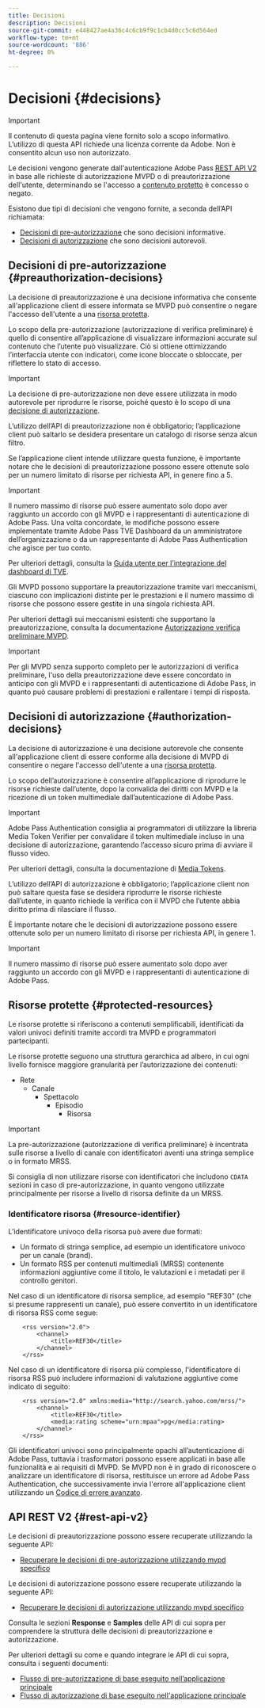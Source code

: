 ```yaml
---
title: Decisioni
description: Decisioni
source-git-commit: e448427ae4a36c4c6cb9f9c1cb4d0cc5c6d564ed
workflow-type: tm+mt
source-wordcount: '886'
ht-degree: 0%

---
```


# Decisioni {#decisions}

>[!IMPORTANT]
>
> Il contenuto di questa pagina viene fornito solo a scopo informativo. L’utilizzo di questa API richiede una licenza corrente da Adobe. Non è consentito alcun uso non autorizzato.

Le decisioni vengono generate dall&#39;autenticazione Adobe Pass [REST API V2](/help/authentication/integration-guide-programmers/rest-apis/rest-api-v2/rest-api-v2-overview.md) in base alle richieste di autorizzazione MVPD o di preautorizzazione dell&#39;utente, determinando se l&#39;accesso a [contenuto protetto](#protected-resources) è concesso o negato.

Esistono due tipi di decisioni che vengono fornite, a seconda dell’API richiamata:

* [Decisioni di pre-autorizzazione](#preauthorization-decisions) che sono decisioni informative.
* [Decisioni di autorizzazione](#authorization-decisions) che sono decisioni autorevoli.

## Decisioni di pre-autorizzazione {#preauthorization-decisions}

La decisione di preautorizzazione è una decisione informativa che consente all&#39;applicazione client di essere informata se MVPD può consentire o negare l&#39;accesso dell&#39;utente a una [risorsa protetta](#protected-resources).

Lo scopo della pre-autorizzazione (autorizzazione di verifica preliminare) è quello di consentire all’applicazione di visualizzare informazioni accurate sul contenuto che l’utente può visualizzare. Ciò si ottiene ottimizzando l’interfaccia utente con indicatori, come icone bloccate o sbloccate, per riflettere lo stato di accesso.

>[!IMPORTANT]
>
> La decisione di pre-autorizzazione non deve essere utilizzata in modo autorevole per riprodurre le risorse, poiché questo è lo scopo di una [decisione di autorizzazione](#authorization-decisions).

L’utilizzo dell’API di preautorizzazione non è obbligatorio; l’applicazione client può saltarlo se desidera presentare un catalogo di risorse senza alcun filtro.

Se l’applicazione client intende utilizzare questa funzione, è importante notare che le decisioni di preautorizzazione possono essere ottenute solo per un numero limitato di risorse per richiesta API, in genere fino a 5.

>[!IMPORTANT]
> 
> Il numero massimo di risorse può essere aumentato solo dopo aver raggiunto un accordo con gli MVPD e i rappresentanti di autenticazione di Adobe Pass. Una volta concordate, le modifiche possono essere implementate tramite Adobe Pass TVE Dashboard da un amministratore dell’organizzazione o da un rappresentante di Adobe Pass Authentication che agisce per tuo conto.
> 
> Per ulteriori dettagli, consulta la [Guida utente per l&#39;integrazione del dashboard di TVE](/help/authentication/user-guide-tve-dashboard/tve-dashboard-integrations.md#add-more-properties).

Gli MVPD possono supportare la preautorizzazione tramite vari meccanismi, ciascuno con implicazioni distinte per le prestazioni e il numero massimo di risorse che possono essere gestite in una singola richiesta API.

Per ulteriori dettagli sui meccanismi esistenti che supportano la preautorizzazione, consulta la documentazione [Autorizzazione verifica preliminare MVPD](/help/authentication/integration-guide-mvpds/mvpd-preflight-authz.md).

>[!IMPORTANT]
>
> Per gli MVPD senza supporto completo per le autorizzazioni di verifica preliminare, l&#39;uso della preautorizzazione deve essere concordato in anticipo con gli MVPD e i rappresentanti di autenticazione di Adobe Pass, in quanto può causare problemi di prestazioni e rallentare i tempi di risposta.

## Decisioni di autorizzazione {#authorization-decisions}

La decisione di autorizzazione è una decisione autorevole che consente all&#39;applicazione client di essere conforme alla decisione di MVPD di consentire o negare l&#39;accesso dell&#39;utente a una [risorsa protetta](#protected-resources).

Lo scopo dell’autorizzazione è consentire all’applicazione di riprodurre le risorse richieste dall’utente, dopo la convalida dei diritti con MVPD e la ricezione di un token multimediale dall’autenticazione di Adobe Pass.

>[!IMPORTANT]
> 
> Adobe Pass Authentication consiglia ai programmatori di utilizzare la libreria Media Token Verifier per convalidare il token multimediale incluso in una decisione di autorizzazione, garantendo l’accesso sicuro prima di avviare il flusso video.
> 
> Per ulteriori dettagli, consulta la documentazione di [Media Tokens](/help/authentication/integration-guide-programmers/features-standard/entitlements/media-tokens.md).

L’utilizzo dell’API di autorizzazione è obbligatorio; l’applicazione client non può saltare questa fase se desidera riprodurre le risorse richieste dall’utente, in quanto richiede la verifica con il MVPD che l’utente abbia diritto prima di rilasciare il flusso.

È importante notare che le decisioni di autorizzazione possono essere ottenute solo per un numero limitato di risorse per richiesta API, in genere 1.

>[!IMPORTANT]
>
> Il numero massimo di risorse può essere aumentato solo dopo aver raggiunto un accordo con gli MVPD e i rappresentanti di autenticazione di Adobe Pass.

## Risorse protette {#protected-resources}

Le risorse protette si riferiscono a contenuti semplificabili, identificati da valori univoci definiti tramite accordi tra MVPD e programmatori partecipanti.

Le risorse protette seguono una struttura gerarchica ad albero, in cui ogni livello fornisce maggiore granularità per l’autorizzazione dei contenuti:

* Rete
   * Canale
      * Spettacolo
         * Episodio
            * Risorsa

>[!IMPORTANT]
>
> La pre-autorizzazione (autorizzazione di verifica preliminare) è incentrata sulle risorse a livello di canale con identificatori aventi una stringa semplice o in formato MRSS.
> 
> Si consiglia di non utilizzare risorse con identificatori che includono `CDATA` sezioni in caso di pre-autorizzazione, in quanto vengono utilizzate principalmente per risorse a livello di risorsa definite da un MRSS.

### Identificatore risorsa {#resource-identifier}

L’identificatore univoco della risorsa può avere due formati:

* Un formato di stringa semplice, ad esempio un identificatore univoco per un canale (brand).
* Un formato RSS per contenuti multimediali (MRSS) contenente informazioni aggiuntive come il titolo, le valutazioni e i metadati per il controllo genitori.

Nel caso di un identificatore di risorsa semplice, ad esempio &quot;REF30&quot; (che si presume rappresenti un canale), può essere convertito in un identificatore di risorsa RSS come segue:

```RSS
    <rss version="2.0"> 
        <channel>
            <title>REF30</title>
        </channel>
    </rss>
```

Nel caso di un identificatore di risorsa più complesso, l&#39;identificatore di risorsa RSS può includere informazioni di valutazione aggiuntive come indicato di seguito:

```RSS
    <rss version="2.0" xmlns:media="http://search.yahoo.com/mrss/"> 
        <channel>
            <title>REF30</title>
            <media:rating scheme="urn:mpaa">pg</media:rating>
        </channel>
    </rss>
```

Gli identificatori univoci sono principalmente opachi all’autenticazione di Adobe Pass, tuttavia i trasformatori possono essere applicati in base alle funzionalità e ai requisiti di MVPD. Se MVPD non è in grado di riconoscere o analizzare un identificatore di risorsa, restituisce un errore ad Adobe Pass Authentication, che successivamente invia l&#39;errore all&#39;applicazione client utilizzando un [Codice di errore avanzato](/help/authentication/integration-guide-programmers/features-standard/error-reporting/enhanced-error-codes.md).

## API REST V2 {#rest-api-v2}

Le decisioni di preautorizzazione possono essere recuperate utilizzando la seguente API:

* [Recuperare le decisioni di pre-autorizzazione utilizzando mvpd specifico](/help/authentication/integration-guide-programmers/rest-apis/rest-api-v2/apis/decisions-apis/rest-api-v2-decisions-apis-retrieve-preauthorization-decisions-using-specific-mvpd.md)

Le decisioni di autorizzazione possono essere recuperate utilizzando la seguente API:

* [Recuperare le decisioni di autorizzazione utilizzando mvpd specifico](/help/authentication/integration-guide-programmers/rest-apis/rest-api-v2/apis/decisions-apis/rest-api-v2-decisions-apis-retrieve-authorization-decisions-using-specific-mvpd.md)

Consulta le sezioni **Response** e **Samples** delle API di cui sopra per comprendere la struttura delle decisioni di preautorizzazione e autorizzazione.

Per ulteriori dettagli su come e quando integrare le API di cui sopra, consulta i seguenti documenti:

* [Flusso di pre-autorizzazione di base eseguito nell’applicazione principale](/help/authentication/integration-guide-programmers/rest-apis/rest-api-v2/flows/basic-access-flows/rest-api-v2-basic-preauthorization-primary-application-flow.md)
* [Flusso di autorizzazione di base eseguito nell&#39;applicazione principale](/help/authentication/integration-guide-programmers/rest-apis/rest-api-v2/flows/basic-access-flows/rest-api-v2-basic-authorization-primary-application-flow.md)
